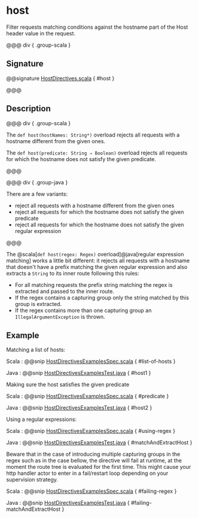 # host

Filter requests matching conditions against the hostname part of the Host header value
in the request.

@@@ div { .group-scala }

## Signature

@@signature [HostDirectives.scala]($akka-http$/akka-http/src/main/scala/akka/http/scaladsl/server/directives/HostDirectives.scala) { #host }

@@@

## Description

@@@ div { .group-scala }

The `def host(hostNames: String*)` overload rejects all requests with a hostname different from the given ones.

The `def host(predicate: String ⇒ Boolean)` overload rejects all requests for which the hostname does
not satisfy the given predicate.

@@@

@@@ div { .group-java }

There are a few variants:

 * reject all requests with a hostname different from the given ones
 * reject all requests for which the hostname does not satisfy the given predicate
 * reject all requests for which the hostname does not satisfy the given regular expression

@@@

The @scala[`def host(regex: Regex)` overload]@java[regular expression matching] works a little bit different: it rejects all requests with a hostname
that doesn't have a prefix matching the given regular expression and also extracts a `String` to its
inner route following this rules:

>
 * For all matching requests the prefix string matching the regex is extracted and passed to the inner route.
 * If the regex contains a capturing group only the string matched by this group is extracted.
 * If the regex contains more than one capturing group an `IllegalArgumentException` is thrown.

## Example

Matching a list of hosts:

Scala
:  @@snip [HostDirectivesExamplesSpec.scala]($test$/scala/docs/http/scaladsl/server/directives/HostDirectivesExamplesSpec.scala) { #list-of-hosts }

Java
:  @@snip [HostDirectivesExamplesTest.java]($test$/java/docs/http/javadsl/server/directives/HostDirectivesExamplesTest.java) { #host1 }

Making sure the host satisfies the given predicate

Scala
:  @@snip [HostDirectivesExamplesSpec.scala]($test$/scala/docs/http/scaladsl/server/directives/HostDirectivesExamplesSpec.scala) { #predicate }

Java
:  @@snip [HostDirectivesExamplesTest.java]($test$/java/docs/http/javadsl/server/directives/HostDirectivesExamplesTest.java) { #host2 }

Using a regular expressions:

Scala
:  @@snip [HostDirectivesExamplesSpec.scala]($test$/scala/docs/http/scaladsl/server/directives/HostDirectivesExamplesSpec.scala) { #using-regex }

Java
:  @@snip [HostDirectivesExamplesTest.java]($test$/java/docs/http/javadsl/server/directives/HostDirectivesExamplesTest.java) { #matchAndExtractHost }

Beware that in the case of introducing multiple capturing groups in the regex such as in the case bellow, the
directive will fail at runtime, at the moment the route tree is evaluated for the first time. This might cause
your http handler actor to enter in a fail/restart loop depending on your supervision strategy.

Scala
:  @@snip [HostDirectivesExamplesSpec.scala]($test$/scala/docs/http/scaladsl/server/directives/HostDirectivesExamplesSpec.scala) { #failing-regex }

Java
:  @@snip [HostDirectivesExamplesTest.java]($test$/java/docs/http/javadsl/server/directives/HostDirectivesExamplesTest.java) { #failing-matchAndExtractHost }

